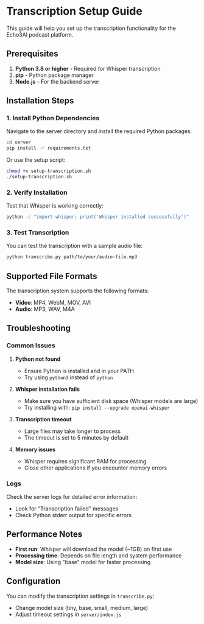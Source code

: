 # Transcription Setup Guide

This guide will help you set up the transcription functionality for the Echo3AI podcast platform.

## Prerequisites

1. **Python 3.8 or higher** - Required for Whisper transcription
2. **pip** - Python package manager
3. **Node.js** - For the backend server

## Installation Steps

### 1. Install Python Dependencies

Navigate to the server directory and install the required Python packages:

```bash
cd server
pip install -r requirements.txt
```

Or use the setup script:

```bash
chmod +x setup-transcription.sh
./setup-transcription.sh
```

### 2. Verify Installation

Test that Whisper is working correctly:

```bash
python -c "import whisper; print('Whisper installed successfully')"
```

### 3. Test Transcription

You can test the transcription with a sample audio file:

```bash
python transcribe.py path/to/your/audio-file.mp3
```

## Supported File Formats

The transcription system supports the following formats:
- **Video**: MP4, WebM, MOV, AVI
- **Audio**: MP3, WAV, M4A

## Troubleshooting

### Common Issues

1. **Python not found**
   - Ensure Python is installed and in your PATH
   - Try using `python3` instead of `python`

2. **Whisper installation fails**
   - Make sure you have sufficient disk space (Whisper models are large)
   - Try installing with: `pip install --upgrade openai-whisper`

3. **Transcription timeout**
   - Large files may take longer to process
   - The timeout is set to 5 minutes by default

4. **Memory issues**
   - Whisper requires significant RAM for processing
   - Close other applications if you encounter memory errors

### Logs

Check the server logs for detailed error information:
- Look for "Transcription failed" messages
- Check Python stderr output for specific errors

## Performance Notes

- **First run**: Whisper will download the model (~1GB) on first use
- **Processing time**: Depends on file length and system performance
- **Model size**: Using "base" model for faster processing

## Configuration

You can modify the transcription settings in `transcribe.py`:
- Change model size (tiny, base, small, medium, large)
- Adjust timeout settings in `server/index.js` 